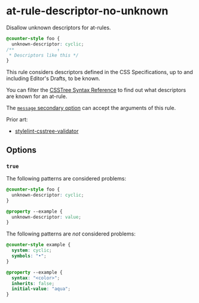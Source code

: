 # at-rule-descriptor-no-unknown

Disallow unknown descriptors for at-rules.

<!-- prettier-ignore -->
```css
@counter-style foo {
  unknown-descriptor: cyclic;
/**                ↑
 * Descriptors like this */
}
```

This rule considers descriptors defined in the CSS Specifications, up to and including Editor's Drafts, to be known.

You can filter the [CSSTree Syntax Reference](https://csstree.github.io/docs/syntax/) to find out what descriptors are known for an at-rule.


The [`message` secondary option](../../../docs/user-guide/configure.md#message) can accept the arguments of this rule.

Prior art:
- [stylelint-csstree-validator](https://www.npmjs.com/package/stylelint-csstree-validator)

## Options

### `true`

The following patterns are considered problems:

<!-- prettier-ignore -->
```css
@counter-style foo {
  unknown-descriptor: cyclic;
}
```

```css
@property --example {
  unknown-descriptor: value;
}
```

The following patterns are _not_ considered problems:

<!-- prettier-ignore -->
```css
@counter-style example {
  system: cyclic;
  symbols: "•";
}
```

<!-- prettier-ignore -->
```css
@property --example {
  syntax: "<color>";
  inherits: false;
  initial-value: "aqua";
}
```
